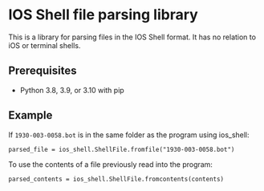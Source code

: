 # IOS Shell file parsing library

This is a library for parsing files in the IOS Shell format.
It has no relation to iOS or terminal shells.

## Prerequisites

- Python 3.8, 3.9, or 3.10 with pip

## Example

If `1930-003-0058.bot` is in the same folder as the program using ios_shell:

    parsed_file = ios_shell.ShellFile.fromfile("1930-003-0058.bot")

To use the contents of a file previously read into the program:

    parsed_contents = ios_shell.ShellFile.fromcontents(contents)
